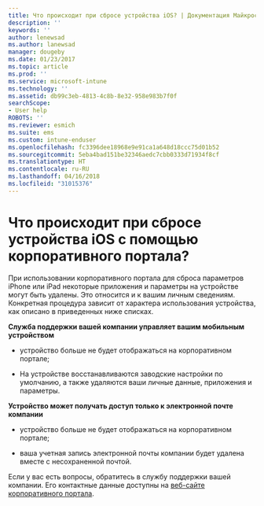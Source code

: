 ```yaml
---
title: Что происходит при сбросе устройства iOS? | Документация Майкрософт
description: ''
keywords: ''
author: lenewsad
ms.author: lanewsad
manager: dougeby
ms.date: 01/23/2017
ms.topic: article
ms.prod: ''
ms.service: microsoft-intune
ms.technology: ''
ms.assetid: db99c3eb-4813-4c8b-8e32-958e983b7f0f
searchScope:
- User help
ROBOTS: ''
ms.reviewer: esmich
ms.suite: ems
ms.custom: intune-enduser
ms.openlocfilehash: fc3396dee18968e9e91ca1a648d18ccc75d01b52
ms.sourcegitcommit: 5eba4bad151be32346aedc7cbb0333d71934f8cf
ms.translationtype: HT
ms.contentlocale: ru-RU
ms.lasthandoff: 04/16/2018
ms.locfileid: "31015376"
---
```

# <a name="what-happens-if-you-reset-your-ios-device-using-the-company-portal"></a>Что происходит при сбросе устройства iOS с помощью корпоративного портала?

При использовании корпоративного портала для сброса параметров iPhone или iPad некоторые приложения и параметры на устройстве могут быть удалены. Это относится и к вашим личным сведениям. Конкретная процедура зависит от характера использования устройства, как описано в приведенных ниже списках.

**Служба поддержки вашей компании управляет вашим мобильным устройством**

-   устройство больше не будет отображаться на корпоративном портале;

-   На устройстве восстанавливаются заводские настройки по умолчанию, а также удаляются ваши личные данные, приложения и параметры.

**Устройство может получать доступ только к электронной почте компании**

-   устройство больше не будет отображаться на корпоративном портале;

-   ваша учетная запись электронной почты компании будет удалена вместе с несохраненной почтой.

Если у вас есть вопросы, обратитесь в службу поддержки вашей компании. Его контактные данные доступны на [веб-сайте корпоративного портала](https://portal.manage.microsoft.com#HelpDeskDialog).
